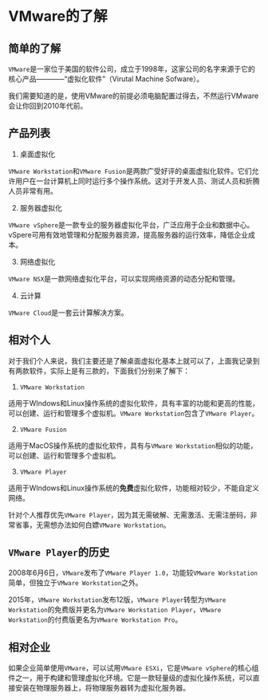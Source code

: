 # VMware的了解

## 简单的了解

`VMware`是一家位于美国的软件公司，成立于1998年，这家公司的名字来源于它的核心产品————“虚拟化软件”（Virutal Machine Sofware）。

我们需要知道的是，使用VMware的前提必须电脑配置过得去，不然运行VMware会让你回到2010年代前。

## 产品列表

1. 桌面虚拟化

  `VMware Workstation`和`VMware Fusion`是两款广受好评的桌面虚拟化软件。它们允许用户在一台计算机上同时运行多个操作系统。这对于开发人员、测试人员和折腾人员非常有用。

2. 服务器虚拟化

  `VMware vSphere`是一款专业的服务器虚拟化平台，广泛应用于企业和数据中心。vSpere可用有效地管理和分配服务器资源，提高服务器的运行效率，降低企业成本。

3. 网络虚拟化

  `VMware NSX`是一款网络虚拟化平台，可以实现网络资源的动态分配和管理。

4. 云计算

  `VMware Cloud`是一套云计算解决方案。

## 相对个人

对于我们个人来说，我们主要还是了解桌面虚拟化基本上就可以了，上面我记录到有两款软件，实际上是有三款的，下面我们分别来了解下：

1. `VMware Workstation`

  适用于WIndows和Linux操作系统的虚拟化软件，具有丰富的功能和更高的性能，可以创建、运行和管理多个虚拟机。`VMware Workstation`包含了`VMware Player`。

2. `VMware Fusion`

  适用于MacOS操作系统的虚拟化软件，具有与`VMware Workstation`相似的功能，可以创建、运行和管理多个虚拟机。

3. `VMware Player`

  适用于WIndows和Linux操作系统的**免费**虚拟化软件，功能相对较少，不能自定义网络。
  
  针对个人推荐优先`VMware Player`，因为其无需破解、无需激活、无需注册码，非常省事，无需想办法如何白嫖`VMware Workstation`。

## `VMware Player`的历史

2008年6月6日，`VMware`发布了`VMware Player 1.0`，功能较`VMware Workstation`简单，但独立于`VMware Workstation`之外。

2015年，`VMware Workstation`发布12版，`VMware Player`转型为`VMware Workstation`的免费版并更名为`VMware Workstation Player`，`VMware Workstation`的付费版更名为`VMware Workstation Pro`。

## 相对企业

如果企业简单使用`VMware`，可以试用`VMware ESXi`，它是`VMware vSphere`的核心组件之一，用于构建和管理虚拟化环境。它是一款轻量级的虚拟化操作系统，可以直接安装在物理服务器上，将物理服务器转为虚拟化服务器。
